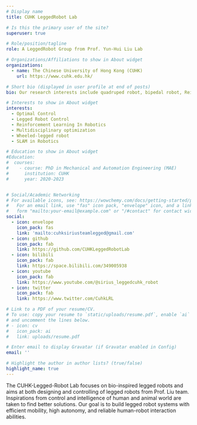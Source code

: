 ```yaml
---
# Display name
title: CUHK LeggedRobot Lab

# Is this the primary user of the site?
superuser: true

# Role/position/tagline
role: A LeggedRobot Group from Prof. Yun-Hui Liu Lab

# Organizations/Affiliations to show in About widget
organizations:
  - name: The Chinese University of Hong Kong (CUHK)
    url: https://www.cuhk.edu.hk/

# Short bio (displayed in user profile at end of posts)
bio: Our research interests include quadruped robot, bipedal robot, Reinforcement Learning, Legged-Wheel Robot , Multi-sensor fusion and Multidisciplinary optimization.

# Interests to show in About widget
interests:
  - Optimal Control
  - Legged Robot Control
  - Reinforcement Learning In Robotics
  - Multidisciplinary optimization 
  - Wheeled-legged robot
  - SLAM in Robotics

# Education to show in About widget
#Education:
#  courses:
#    - course: PhD in Mechanical and Automation Engineering (MAE)
#      institution: CUHK
#      year: 2020-2023


# Social/Academic Networking
# For available icons, see: https://wowchemy.com/docs/getting-started/page-builder/#icons
#   For an email link, use "fas" icon pack, "envelope" icon, and a link in the
#   form "mailto:your-email@example.com" or "/#contact" for contact widget.
social:
  - icon: envelope
    icon_pack: fas
    link: 'mailto:cuhksiriusteamlegged@gmail.com'
  - icon: github
    icon_pack: fab
    link: https://github.com/CUHKLeggedRobotLab
  - icon: bilibili
    icon_pack: fab
    link: https://space.bilibili.com/349005938
  - icon: youtube
    icon_pack: fab
    link: https://www.youtube.com/@sirius_leggedcuhk_robot
  - icon: twitter
    icon_pack: fab
    link: https://www.twitter.com/CuhkLRL

# Link to a PDF of your resume/CV.
# To use: copy your resume to `static/uploads/resume.pdf`, enable `ai` icons in `params.toml`,
# and uncomment the lines below.
# - icon: cv
#   icon_pack: ai
#   link: uploads/resume.pdf

# Enter email to display Gravatar (if Gravatar enabled in Config)
email: ''

# Highlight the author in author lists? (true/false)
highlight_name: true
---
```

The CUHK-Legged-Robot Lab focuses on bio-inspired legged robots and aims at both designing and controlling of legged robots from Prof. Liu team. Inspirations from control and intelligence of human and animal world are taken to find better solutions. Our goal is to build legged robot systems with efficient mobility, high autonomy, and reliable human-robot interaction abilities.
